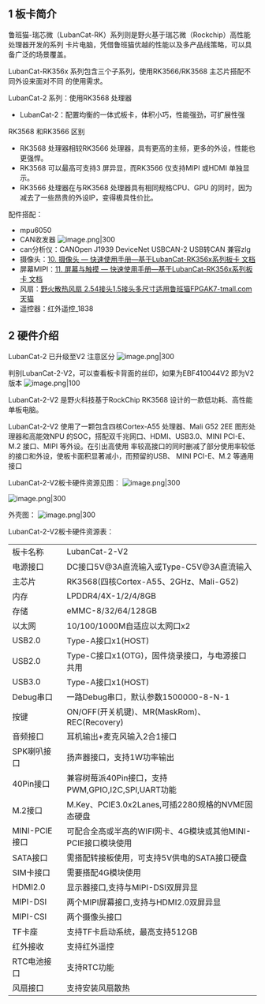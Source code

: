 
## 1 板卡简介

鲁班猫-瑞芯微（LubanCat-RK）系列则是野火基于瑞芯微（Rockchip）高性能处理器开发的系列
卡片电脑，凭借鲁班猫优越的性能以及多产品线策略，可以具备广泛的场景覆盖。

LubanCat-RK356x 系列包含三个子系列，使用RK3566/RK3568 主芯片搭配不同外设来面对不同
的使用需求。

LubanCat-2 系列：使用RK3568 处理器
- LubanCat-2：配置均衡的一体式板卡，体积小巧，性能强劲，可扩展性强

RK3568 和RK3566 区别
- RK3568 处理器相较RK3566 处理器，具有更高的主频，更多的外设，性能也更强悍。
- RK3568 可以最高可支持3 屏异显，而RK3566 仅支持MIPI 或HDMI 单独显示。
- RK3566 处理器在与RK3568 处理器具有相同规格CPU、GPU 的同时，因为减去了一些昂贵的外设IP，变得极具性价比。

配件搭配：
- mpu6050
- CAN收发器
  ![image.png|300](https://my-obsidian-image.oss-cn-guangzhou.aliyuncs.com/2025/05/63d6b9e6ed1a0d8e2696cd79d7800b43.png)
- can分析仪：CANOpen J1939 DeviceNet USBCAN-2 USB转CAN 兼容zlg
- 摄像头：[10. 摄像头 — 快速使用手册—基于LubanCat-RK356x系列板卡 文档](https://doc.embedfire.com/linux/rk356x/quick_start/zh/latest/quick_start/camera/camera.html)
- 屏幕MIPI：[11. 屏幕与触摸 — 快速使用手册—基于LubanCat-RK356x系列板卡 文档](https://doc.embedfire.com/linux/rk356x/quick_start/zh/latest/quick_start/screen/screen.html)
- 风扇：[野火散热风扇 2.54接头1.5接头多尺寸适用鲁班猫FPGAK7-tmall.com天猫](https://detail.tmall.com/item.htm?from=cart&id=737430242078&pisk=gpX-nwxlEr4uyc6JmgPmt5SmOoE0mSjrqaSsKeYoOZQARwKnKMTHpwQdJUAQzLXdkLWcZvYuzpICSpUgSR2G4gRwdP4GOrSGDdtZd0gHO-TXKHKBUn214gJeRm0Qsssrves6P0tBRopXAhgBdv9QhoKHAH9BPBgjGhTXdpTSdqtXXhHSNpG7DqtBbvMWdBtXGH-ZRpO5RiZvYEtWdpGrvuLqV3Hd_RWseRe98vMCH3dbigLfMsZHVQIV2EU_5tUwwFsWkva5oT6pJEW_oSIV7__k0weTkp7VOwtdlqaHaM1Ak3QuW28hUgXprgF7lipDyMOpBDw5DLLJ1TAoVYb1DM1MMtq_QLpWP6vPxcUlDTQl4tInAj9JEsdOedwZPefcX9KdLyyAWGWVkn__pzsy3OX9vlgMWHc7DohETQt2_nbBccTJj-KvSuOSTXRH0nLgDohETQt2DFqSFXletn5..&skuId=5093431181044&spm=a1z0d.6639537%2F202410.item.d737430242078.c4877484aBNoMx)
- 遥控器：红外遥控_1838
## 2 硬件介绍

LubanCat-2 已升级至V2 注意区分
![image.png|300](https://my-obsidian-image.oss-cn-guangzhou.aliyuncs.com/2025%2F04%2Fd8ed104d675778639d509dcb420308f9.png)

判别LubanCat-2-V2，可以查看板卡背面的丝印，如果为EBF410044V2 即为V2 版本
![image.png|100](https://my-obsidian-image.oss-cn-guangzhou.aliyuncs.com/2025%2F04%2F04acc169b2628225034c205d8bbcc99b.png)

LubanCat-2-V2 是野火科技基于RockChip RK3568 设计的一款低功耗、高性能单板电脑。

LubanCat-2-V2 使用了一颗包含四核Cortex-A55 处理器、Mali G52 2EE 图形处理器和高能效NPU
的SOC，搭配双千兆网口、HDMI、USB3.0、MINI PCI-E、M.2 接口、MIPI 等外设。在引出高使用
率较高接口的同时删减了部分使用率较低的接口和外设，使板卡面积显著减小，而预留的USB、
MINI PCI-E、M.2 等通用接口

LubanCat-2-V2板卡硬件资源见图：
![image.png|300](https://my-obsidian-image.oss-cn-guangzhou.aliyuncs.com/2025%2F04%2F6380a0053123bbc8548225599fd634b3.png)

![image.png|300](https://my-obsidian-image.oss-cn-guangzhou.aliyuncs.com/2025%2F04%2Ff844855b786823df0fa25e2538e83dee.png)

外壳图：
![image.png|300](https://my-obsidian-image.oss-cn-guangzhou.aliyuncs.com/2025%2F04%2F9aad1d412523d57ed815c5314a9e1aa5.png)

LubanCat-2-V2板卡硬件资源表：

|   |   |
|---|---|
|板卡名称|LubanCat-2-V2|
|电源接口|DC接口5V@3A直流输入或Type-C5V@3A直流输入|
|主芯片|RK3568(四核Cortex-A55、2GHz、Mali-G52)|
|内存|LPDDR4/4X-1/2/4/8GB|
|存储|eMMC-8/32/64/128GB|
|以太网|10/100/1000M自适应以太网口x2|
|USB2.0|Type-A接口x1(HOST)|
|USB2.0|Type-C接口x1(OTG)，固件烧录接口，与电源接口共用|
|USB3.0|Type-A接口x1(HOST)|
|Debug串口|一路Debug串口，默认参数1500000-8-N-1|
|按键|ON/OFF(开关机键)、MR(MaskRom)、REC(Recovery)|
|音频接口|耳机输出+麦克风输入2合1接口|
|SPK喇叭接口|扬声器接口，支持1W功率输出|
|40Pin接口|兼容树莓派40Pin接口，支持PWM,GPIO,I2C,SPI,UART功能|
|M.2接口|M.Key、PCIE3.0x2Lanes,可插2280规格的NVME固态硬盘|
|MINI-PCIE接口|可配合全高或半高的WIFI网卡、4G模块或其他MINI-PCIE接口模块使用|
|SATA接口|需搭配转接板使用，可支持5V供电的SATA接口硬盘|
|SIM卡接口|需要搭配4G模块使用|
|HDMI2.0|显示器接口,支持与MIPI-DSI双屏异显|
|MIPI-DSI|两个MIPI屏幕接口,支持与HDMI2.0双屏异显|
|MIPI-CSI|两个摄像头接口|
|TF卡座|支持TF卡启动系统，最高支持512GB|
|红外接收|支持红外遥控|
|RTC电池接口|支持RTC功能|
|风扇接口|支持安装风扇散热|
